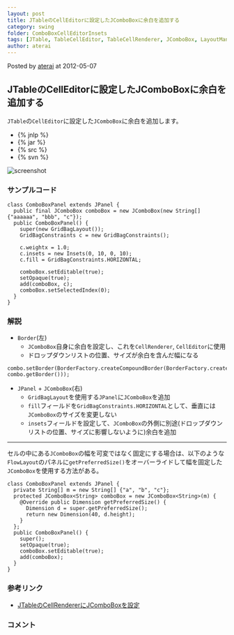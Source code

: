```yaml
---
layout: post
title: JTableのCellEditorに設定したJComboBoxに余白を追加する
category: swing
folder: ComboBoxCellEditorInsets
tags: [JTable, TableCellEditor, TableCellRenderer, JComboBox, LayoutManager]
author: aterai
---
```


Posted by [aterai](http://terai.xrea.jp/aterai.html) at 2012-05-07

## JTableのCellEditorに設定したJComboBoxに余白を追加する
`JTable`の`CellEditor`に設定した`JComboBox`に余白を追加します。

- {% jnlp %}
- {% jar %}
- {% src %}
- {% svn %}

<!-- dummy comment line for breaking list -->

![screenshot](https://lh4.googleusercontent.com/-dIea13PoJ70/T6c7YezP1BI/AAAAAAAABMQ/e0IqDjxhjpw/s800/ComboBoxCellEditorInsets.png)

### サンプルコード
<pre class="prettyprint"><code>class ComboBoxPanel extends JPanel {
  public final JComboBox comboBox = new JComboBox(new String[] {"aaaaaa", "bbb", "c"});
  public ComboBoxPanel() {
    super(new GridBagLayout());
    GridBagConstraints c = new GridBagConstraints();

    c.weightx = 1.0;
    c.insets = new Insets(0, 10, 0, 10);
    c.fill = GridBagConstraints.HORIZONTAL;

    comboBox.setEditable(true);
    setOpaque(true);
    add(comboBox, c);
    comboBox.setSelectedIndex(0);
  }
}
</code></pre>

### 解説
- `Border`(左)
    - `JComboBox`自身に余白を設定し、これを`CellRenderer`, `CellEditor`に使用
    - ドロップダウンリストの位置、サイズが余白を含んだ幅になる

<!-- dummy comment line for breaking list -->

<pre class="prettyprint"><code>combo.setBorder(BorderFactory.createCompoundBorder(BorderFactory.createEmptyBorder(8,10,8,10), combo.getBorder()));
</code></pre>

- `JPanel` + `JComboBox`(右)
    - `GridBagLayout`を使用する`JPanel`に`JComboBox`を追加
    - `fill`フィールドを`GridBagConstraints.HORIZONTAL`として、垂直には`JComboBox`のサイズを変更しない
    - `insets`フィールドを設定して、`JComboBox`の外側に別途(ドロップダウンリストの位置、サイズに影響しないように)余白を追加

<!-- dummy comment line for breaking list -->

- - - -
セルの中にある`JComboBox`の幅を可変ではなく固定にする場合は、以下のような`FlowLayout`のパネルに`getPreferredSize()`をオーバーライドして幅を固定した`JComboBox`を使用する方法がある。

<pre class="prettyprint"><code>class ComboBoxPanel extends JPanel {
  private String[] m = new String[] {"a", "b", "c"};
  protected JComboBox&lt;String&gt; comboBox = new JComboBox&lt;String&gt;(m) {
    @Override public Dimension getPreferredSize() {
      Dimension d = super.getPreferredSize();
      return new Dimension(40, d.height);
    }
  };
  public ComboBoxPanel() {
    super();
    setOpaque(true);
    comboBox.setEditable(true);
    add(comboBox);
  }
}
</code></pre>

### 参考リンク
- [JTableのCellRendererにJComboBoxを設定](http://terai.xrea.jp/Swing/ComboCellRenderer.html)

<!-- dummy comment line for breaking list -->

### コメント
